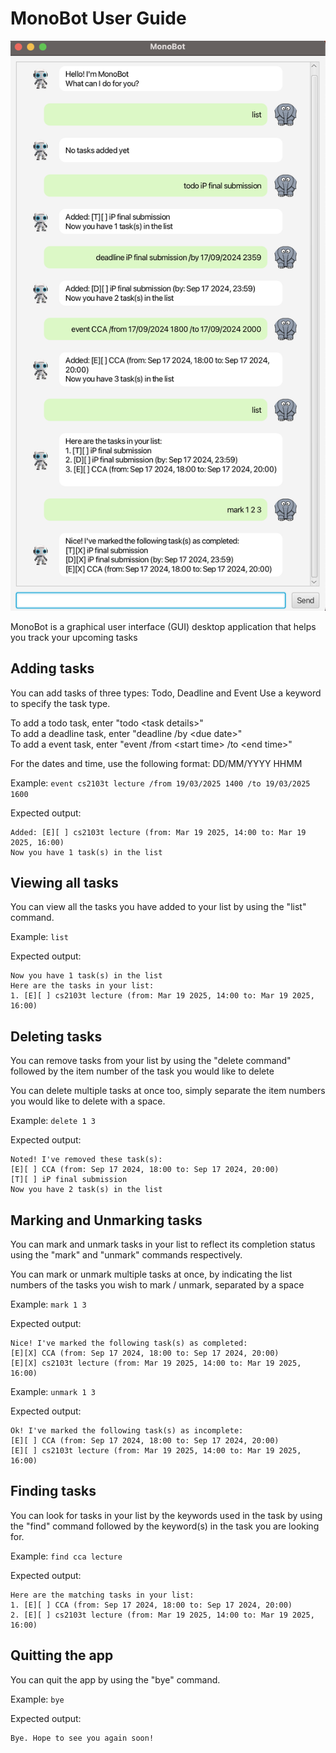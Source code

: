 # MonoBot User Guide

![Screenshot of Ui of app](./Ui.png)

MonoBot is a graphical user interface (GUI) desktop application that helps you track your upcoming tasks

## Adding tasks

You can add tasks of three types: Todo, Deadline and Event
Use a keyword to specify the task type.

To add a todo task, enter "todo \<task details>"\
To add a deadline task, enter "deadline /by \<due date>"\
To add a event task, enter "event /from \<start time> /to \<end time>"

For the dates and time, use the following format: DD/MM/YYYY HHMM

Example:
`event cs2103t lecture /from 19/03/2025 1400 /to 19/03/2025 1600`

Expected output:
```
Added: [E][ ] cs2103t lecture (from: Mar 19 2025, 14:00 to: Mar 19 2025, 16:00)
Now you have 1 task(s) in the list
```

## Viewing all tasks

You can view all the tasks you have added to your list by using the "list" command.

Example: `list`

Expected output:
```
Now you have 1 task(s) in the list
Here are the tasks in your list:
1. [E][ ] cs2103t lecture (from: Mar 19 2025, 14:00 to: Mar 19 2025, 16:00)
```

## Deleting tasks

You can remove tasks from your list by using the "delete command" followed by the item number of the task you would like to delete

You can delete multiple tasks at once too, simply separate the item numbers you would like to delete with a space.

Example: `delete 1 3`

Expected output:
```
Noted! I've removed these task(s):
[E][ ] CCA (from: Sep 17 2024, 18:00 to: Sep 17 2024, 20:00)
[T][ ] iP final submission
Now you have 2 task(s) in the list
```

## Marking and Unmarking tasks

You can mark and unmark tasks in your list to reflect its completion status using the "mark" and "unmark" commands respectively.

You can mark or unmark multiple tasks at once, by indicating the list numbers of the tasks you wish to mark / unmark, separated by a space

Example: `mark 1 3`

Expected output:
```
Nice! I've marked the following task(s) as completed:
[E][X] CCA (from: Sep 17 2024, 18:00 to: Sep 17 2024, 20:00)
[E][X] cs2103t lecture (from: Mar 19 2025, 14:00 to: Mar 19 2025, 16:00)
```
Example: `unmark 1 3`

Expected output:
```
Ok! I've marked the following task(s) as incomplete:
[E][ ] CCA (from: Sep 17 2024, 18:00 to: Sep 17 2024, 20:00)
[E][ ] cs2103t lecture (from: Mar 19 2025, 14:00 to: Mar 19 2025, 16:00)
```

## Finding tasks

You can look for tasks in your list by the keywords used in the task by using the "find" command followed by the keyword(s) in the task you are looking for.

Example: `find cca lecture`

Expected output:
```
Here are the matching tasks in your list:
1. [E][ ] CCA (from: Sep 17 2024, 18:00 to: Sep 17 2024, 20:00)
2. [E][ ] cs2103t lecture (from: Mar 19 2025, 14:00 to: Mar 19 2025, 16:00)
```

## Quitting the app

You can quit the app by using the "bye" command.

Example: `bye`

Expected output:
```
Bye. Hope to see you again soon!
```



